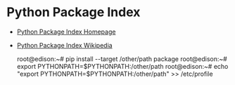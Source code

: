 Python Package Index
==

> 

- [Python Package Index Homepage](https://pypi.python.org/pypi)
- [Python Package Index Wikipedia](https://en.wikipedia.org/wiki/Python_Package_Index)


    root@edison:~# pip install --target /other/path package
    root@edison:~# export PYTHONPATH=$PYTHONPATH:/other/path
    root@edison:~# echo "export PYTHONPATH=$PYTHONPATH:/other/path" >> /etc/profile

